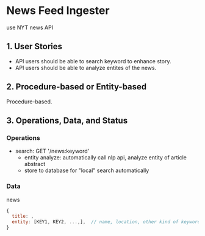 # News Feed Ingester
use NYT news API

## 1. User Stories

- API users should be able to search keyword to enhance story.
- API users should be able to analyze entites of the news.

## 2. Procedure-based or Entity-based

Procedure-based.

## 3. Operations, Data, and Status

### Operations
- search: GET '/news:keyword'
  - entity analyze: automatically call nlp api, analyze entity of article abstract
  - store to database for "local" search automatically

### Data

news

```javascript
{
  title: ,
  entity: [KEY1, KEY2, ...,],  // name, location, other kind of keyword
}
```


